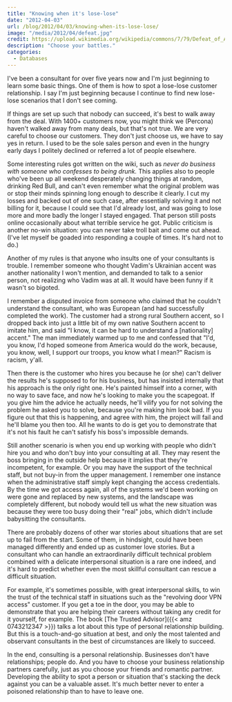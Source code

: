 ```yaml
---
title: "Knowing when it's lose-lose"
date: "2012-04-03"
url: /blog/2012/04/03/knowing-when-its-lose-lose/
image: "/media/2012/04/defeat.jpg"
credit: https://upload.wikimedia.org/wikipedia/commons/7/79/Defeat_of_Admiral_Linois_by_Commodore_Dance.jpg
description: "Choose your battles."
categories:
  - Databases
---
```

I've been a consultant for over five years now and I'm just beginning to learn some basic things. One of them is how to spot a lose-lose customer relationship. I say I'm just beginning because I continue to find new lose-lose scenarios that I don't see coming.

<!--more-->

If things are set up such that nobody can succeed, it's best to walk away from the deal. With 1400+ customers now, you might think we (Percona) haven't walked away from many deals, but that's not true. We are very careful to choose our customers. They don't just choose us, we have to say yes in return. I used to be the sole sales person and even in the hungry early days I politely declined or referred a lot of people elsewhere.

Some interesting rules got written on the wiki, such as *never do business with someone who confesses to being drunk.* This applies also to people who've been up all weekend desperately changing things at random, drinking Red Bull, and can't even remember what the original problem was or stop their minds spinning long enough to describe it clearly. I cut my losses and backed out of one such case, after essentially solving it and not billing for it, because I could see that I'd already lost, and was going to lose more and more badly the longer I stayed engaged. That person still posts online occasionally about what terrible service he got. Public criticism is another no-win situation: you can never take troll bait and come out ahead. (I've let myself be goaded into responding a couple of times. It's hard not to do.)

Another of my rules is that anyone who insults one of your consultants is trouble. I remember someone who thought Vadim's Ukrainian accent was another nationality I won't mention, and demanded to talk to a senior person, not realizing who Vadim was at all. It would have been funny if it wasn't so bigoted.

I remember a disputed invoice from someone who claimed that he couldn't understand the consultant, who was European (and had successfully completed the work). The customer had a strong rural Southern accent, so I dropped back into just a little bit of my own native Southern accent to imitate him, and said "I know, it can be hard to understand a [nationality] accent." The man immediately warmed up to me and confessed that "I'd, you know, I'd hoped someone from America would do the work, because, you know, well, I support our troops, you know what I mean?" Racism is racism, y'all.

Then there is the customer who hires you because he (or she) can't deliver the results he's supposed to for his business, but has insisted internally that his approach is the only right one. He's painted himself into a corner, with no way to save face, and now he's looking to make you the scapegoat. If you give him the advice he actually needs, he'll vilify you for not solving the problem he asked you to solve, because you're making him look bad. If you figure out that this is happening, and agree with him, the project will fail and he'll blame you then too. All he wants to do is get you to demonstrate that it's not his fault he can't satisfy his boss's impossible demands.

Still another scenario is when you end up working with people who didn't hire you and who don't buy into your consulting at all. They may resent the boss bringing in the outside help because it implies that they're incompetent, for example. Or you may have the support of the technical staff, but not buy-in from the upper management. I remember one instance when the administrative staff simply kept changing the access credentials. By the time we got access again, all of the systems we'd been working on were gone and replaced by new systems, and the landscape was completely different, but nobody would tell us what the new situation was because they were too busy doing their "real" jobs, which didn't include babysitting the consultants.

There are probably dozens of other war stories about situations that are set up to fail from the start. Some of them, in hindsight, could have been managed differently and ended up as customer love stories. But a consultant who can handle an extraordinarily difficult technical problem combined with a delicate interpersonal situation is a rare one indeed, and it's hard to predict whether even the most skillful consultant can rescue a difficult situation.

For example, it's sometimes possible, with great interpersonal skills, to win the trust of the technical staff in situations such as the "revolving door VPN access" customer. If you get a toe in the door, you may be able to demonstrate that you are helping their careers without taking any credit for it yourself, for example. The book [The Trusted Advisor]({{< amz 0743212347 >}}) talks a lot about this type of personal relationship building. But this is a touch-and-go situation at best, and only the most talented and observant consultants in the best of circumstances are likely to succeed.

In the end, consulting is a personal relationship. Businesses don't have relationships; people do. And you have to choose your business relationship partners carefully, just as you choose your friends and romantic partner. Developing the ability to spot a person or situation that's stacking the deck against you can be a valuable asset. It's much better never to enter a poisoned relationship than to have to leave one.

